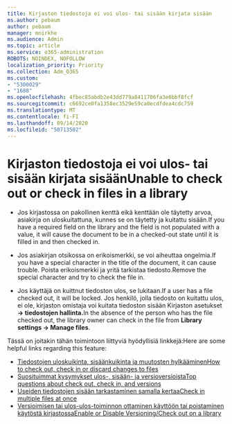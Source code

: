 ```yaml
---
title: Kirjaston tiedostoja ei voi ulos- tai sisään kirjata sisään
ms.author: pebaum
author: pebaum
manager: mnirkhe
ms.audience: Admin
ms.topic: article
ms.service: o365-administration
ROBOTS: NOINDEX, NOFOLLOW
localization_priority: Priority
ms.collection: Adm_O365
ms.custom:
- "5300029"
- "1688"
ms.openlocfilehash: 4fbec85abdb2e43dd779a8411706fa3e6bbf8fcf
ms.sourcegitcommit: c6692ce0fa1358ec3529e59ca0ecdfdea4cdc759
ms.translationtype: MT
ms.contentlocale: fi-FI
ms.lasthandoff: 09/14/2020
ms.locfileid: "50713502"
---
```

# <a name="unable-to-check-out-or-check-in-files-in-a-library"></a><span data-ttu-id="0abb3-102">Kirjaston tiedostoja ei voi ulos- tai sisään kirjata sisään</span><span class="sxs-lookup"><span data-stu-id="0abb3-102">Unable to check out or check in files in a library</span></span>

- <span data-ttu-id="0abb3-103">Jos kirjastossa on pakollinen kenttä eikä kenttään ole täytetty arvoa, asiakirja on uloskuitattuna, kunnes se on täytetty ja kuitattu sisään.</span><span class="sxs-lookup"><span data-stu-id="0abb3-103">If you have a required field on the library and the field is not populated with a value, it will cause the document to be in a checked-out state until it is filled in and then checked in.</span></span>

- <span data-ttu-id="0abb3-104">Jos asiakirjan otsikossa on erikoismerkki, se voi aiheuttaa ongelmia.</span><span class="sxs-lookup"><span data-stu-id="0abb3-104">If you have a special character in the title of the document, it can cause trouble.</span></span> <span data-ttu-id="0abb3-105">Poista erikoismerkki ja yritä tarkistaa tiedosto.</span><span class="sxs-lookup"><span data-stu-id="0abb3-105">Remove the special character and try to check the file in.</span></span>

- <span data-ttu-id="0abb3-106">Jos käyttäjä on kuittnut tiedoston ulos, se lukitaan.</span><span class="sxs-lookup"><span data-stu-id="0abb3-106">If a user has a file checked out, it will be locked.</span></span>  <span data-ttu-id="0abb3-107">Jos henkilö, jolla tiedosto on kuitattu ulos, ei ole, kirjaston omistaja voi kuitata tiedoston sisään Kirjaston asetukset **-> tiedostojen hallinta.**</span><span class="sxs-lookup"><span data-stu-id="0abb3-107">In the absence of the person who has the file checked out, the library owner can check in the file from **Library settings -> Manage files**.</span></span>

<span data-ttu-id="0abb3-108">Tässä on joitakin tähän toimintoon liittyviä hyödyllisiä linkkejä:</span><span class="sxs-lookup"><span data-stu-id="0abb3-108">Here are some helpful links regarding this feature:</span></span>

- [<span data-ttu-id="0abb3-109">Tiedostojen uloskuikinta, sisäänkuikinta ja muutosten hylkääminen</span><span class="sxs-lookup"><span data-stu-id="0abb3-109">How to check out, check in or discard changes to files</span></span>](https://support.office.com/article/check-out-check-in-or-discard-changes-to-files-in-a-library-7e2c12a9-a874-4393-9511-1378a700f6de)
- [<span data-ttu-id="0abb3-110">Suosituimmat kysymykset ulos-, sisään- ja versioversioista</span><span class="sxs-lookup"><span data-stu-id="0abb3-110">Top questions about check out, check in, and versions</span></span>](https://support.office.com/article/Top-questions-about-check-out-check-in-and-versions-7E941339-E972-4C7A-A79A-80A1FCF84076)
- [<span data-ttu-id="0abb3-111">Useiden tiedostojen sisään tarkastaminen samalla kertaa</span><span class="sxs-lookup"><span data-stu-id="0abb3-111">Check in multiple files at once</span></span>](https://support.office.com/article/check-out-check-in-or-discard-changes-to-files-in-a-library-7e2c12a9-a874-4393-9511-1378a700f6de)
- [<span data-ttu-id="0abb3-112">Versioimisen tai ulos-ulos-toiminnon ottaminen käyttöön tai poistaminen käytöstä kirjastossa</span><span class="sxs-lookup"><span data-stu-id="0abb3-112">Enable or Disable Versioning/Check out on a library</span></span>](https://support.office.com/article/enable-and-configure-versioning-for-a-list-or-library-1555d642-23ee-446a-990a-bcab618c7a37)
